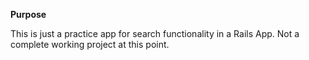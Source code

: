 __Purpose__

This is just a practice app for search functionality in a Rails App. Not
a complete working project at this point. 

